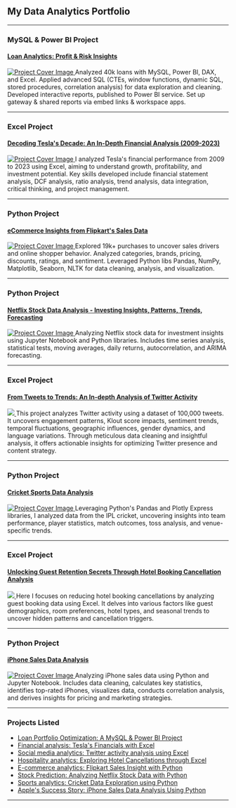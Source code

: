 ## My Data Analytics Portfolio

---

### MySQL & Power BI Project

#### [Loan Analytics: Profit & Risk Insights](https://www.linkedin.com/pulse/mysql-power-bi-project-descriptive-analysis-loan-portfolio-mishra-qc8hf/)
<a href="https://www.linkedin.com/pulse/mysql-power-bi-project-descriptive-analysis-loan-portfolio-mishra-qc8hf/">
    <img src="images/Loan Analytics Banner.jpg" alt="Project Cover Image"/>
</a>
Analyzed 40k loans with MySQL, Power BI, DAX, and Excel. Applied advanced SQL (CTEs, window functions, dynamic SQL, stored procedures, correlation analysis) for data exploration and cleaning. Developed interactive reports, published to Power BI service. Set up gateway & shared reports via embed links & workspace apps.

---

### Excel Project

#### [Decoding Tesla's Decade: An In-Depth Financial Analysis (2009-2023)](https://www.linkedin.com/pulse/excel-project-decoding-teslas-decade-in-depth-financial-mishra-uuxmc%3FtrackingId=aaSsfFWmaUKpfwa20rLCQA%253D%253D/?trackingId=aaSsfFWmaUKpfwa20rLCQA%3D%3D)
<a href="https://www.linkedin.com/pulse/excel-project-decoding-teslas-decade-in-depth-financial-mishra-uuxmc%3FtrackingId=aaSsfFWmaUKpfwa20rLCQA%253D%253D/?trackingId=aaSsfFWmaUKpfwa20rLCQA%3D%3D">
    <img src="images/Tesla Coverpage.png" alt="Project Cover Image"/>
</a>
I analyzed Tesla's financial performance from 2009 to 2023 using Excel, aiming to understand growth, profitability, and investment potential. Key skills developed include financial statement analysis, DCF analysis, ratio analysis, trend analysis, data integration, critical thinking, and project management.

---

### Python Project

#### [eCommerce Insights from Flipkart's Sales Data](https://www.linkedin.com/pulse/python-practice-project-ecommerce-insights-from-flipkarts-mishra%3FtrackingId=gbvYDHDUSFlhcIbbqdan5g%253D%253D/?trackingId=gbvYDHDUSFlhcIbbqdan5g%3D%3D)
<a href="https://www.linkedin.com/pulse/python-practice-project-ecommerce-insights-from-flipkarts-mishra%3FtrackingId=gbvYDHDUSFlhcIbbqdan5g%253D%253D/?trackingId=gbvYDHDUSFlhcIbbqdan5g%3D%3D">
    <img src="images/Flipkart Ecommerce Insight.png" alt="Project Cover Image"/>
</a>
Explored 19k+ purchases to uncover sales drivers and online shopper behavior. Analyzed categories, brands, pricing, discounts, ratings, and sentiment. Leveraged Python libs Pandas, NumPy, Matplotlib, Seaborn, NLTK for data cleaning, analysis, and visualization.

---
### Python Project
#### [Netflix Stock Data Analysis - Investing Insights, Patterns, Trends, Forecasting](https://www.linkedin.com/pulse/python-practice-project-netflix-stock-data-analysis-investing-mishra%3FtrackingId=F3a3AL8GvtKprE7cKgccKA%253D%253D/?trackingId=F3a3AL8GvtKprE7cKgccKA%3D%3D)
<a href="https://www.linkedin.com/pulse/python-practice-project-netflix-stock-data-analysis-investing-mishra%3FtrackingId=F3a3AL8GvtKprE7cKgccKA%253D%253D/?trackingId=F3a3AL8GvtKprE7cKgccKA%3D%3D">
    <img src="images/Netflix Project Cover.png" alt="Project Cover Image"/>
</a>
Analyzing Netflix stock data for investment insights using Jupyter Notebook and Python libraries. Includes time series analysis, statistical tests, moving averages, daily returns, autocorrelation, and ARIMA forecasting.

---
### Excel Project
#### [From Tweets to Trends: An In-depth Analysis of Twitter Activity](https://www.linkedin.com/pulse/from-tweets-trends-in-depth-excel-analysis-twitter-activity-mishra-p8oef%3FtrackingId=TSVnOn1mB9imXWg7eGGO2Q%253D%253D/?trackingId=TSVnOn1mB9imXWg7eGGO2Q%3D%3D)
<a href="https://www.linkedin.com/pulse/from-tweets-trends-in-depth-excel-analysis-twitter-activity-mishra-p8oef%3FtrackingId=TSVnOn1mB9imXWg7eGGO2Q%253D%253D/?trackingId=TSVnOn1mB9imXWg7eGGO2Q%3D%3D">
<img src="images/Twitter Cover Page.png"/>
</a>
This project analyzes Twitter activity using a dataset of 100,000 tweets. It uncovers engagement patterns, Klout score impacts, sentiment trends, temporal fluctuations, geographic influences, gender dynamics, and language variations. Through meticulous data cleaning and insightful analysis, it offers actionable insights for optimizing Twitter presence and content strategy.

---
### Python Project
#### [Cricket Sports Data Analysis](https://www.linkedin.com/pulse/python-practice-project-ipl-2022-cricket-sports-data-analysis-mishra%3FtrackingId=csM%252B3ZQqsFhCLWeQklqRJw%253D%253D/?trackingId=csM%2B3ZQqsFhCLWeQklqRJw%3D%3D)
<a href="https://www.linkedin.com/pulse/python-practice-project-ipl-2022-cricket-sports-data-analysis-mishra%3FtrackingId=csM%252B3ZQqsFhCLWeQklqRJw%253D%253D/?trackingId=csM%2B3ZQqsFhCLWeQklqRJw%3D%3D">
    <img src="images/Cover IPL Data Analysis Project.png" alt="Project Cover Image"/>
</a>
Leveraging Python's Pandas and Plotly Express libraries, I analyzed data from the IPL cricket, uncovering insights into team performance, player statistics, match outcomes, toss analysis, and venue-specific trends.

---
### Excel Project
#### [Unlocking Guest Retention Secrets Through Hotel Booking Cancellation Analysis](https://www.linkedin.com/pulse/excel-rescue-data-analysis-project-unlocking-guest-retention-mishra-snwof%3FtrackingId=pFFCZVwDON2oHjnkEYgRIw%253D%253D/?trackingId=pFFCZVwDON2oHjnkEYgRIw%3D%3D)
<a href="https://www.linkedin.com/pulse/excel-rescue-data-analysis-project-unlocking-guest-retention-mishra-snwof%3FtrackingId=pFFCZVwDON2oHjnkEYgRIw%253D%253D/?trackingId=pFFCZVwDON2oHjnkEYgRIw%3D%3D">
<img src="images/Hotel Booking Cancellation Cover page.png">
</a>
Here I focuses on reducing hotel booking cancellations by analyzing guest booking data using Excel. It delves into various factors like guest demographics, room preferences, hotel types, and seasonal trends to uncover hidden patterns and cancellation triggers.

---
### Python Project
#### [iPhone Sales Data Analysis](https://www.linkedin.com/pulse/python-practice-project-iphone-sales-data-analysis-unlocking-mishra%3FtrackingId=o%252FIwq0G62FPOubMU2958Og%253D%253D/?trackingId=o%2FIwq0G62FPOubMU2958Og%3D%3D)
<a href="https://www.linkedin.com/pulse/python-practice-project-iphone-sales-data-analysis-unlocking-mishra%3FtrackingId=o%252FIwq0G62FPOubMU2958Og%253D%253D/?trackingId=o%2FIwq0G62FPOubMU2958Og%3D%3D">
    <img src="images/iPhone Sales Project Cover.png" alt="Project Cover Image"/>
</a>
Analyzing iPhone sales data using Python and Jupyter Notebook. Includes data cleaning, calculates key statistics, identifies top-rated iPhones, visualizes data, conducts correlation analysis, and derives insights for pricing and marketing strategies.

---

### Projects Listed

- [Loan Portfolio Optimization: A MySQL & Power BI Project](https://www.linkedin.com/pulse/mysql-power-bi-project-descriptive-analysis-loan-portfolio-mishra-qc8hf/)
- [Financial analysis: Tesla's Financials with Excel](https://www.linkedin.com/pulse/excel-project-decoding-teslas-decade-in-depth-financial-mishra-uuxmc%3FtrackingId=aaSsfFWmaUKpfwa20rLCQA%253D%253D/?trackingId=aaSsfFWmaUKpfwa20rLCQA%3D%3D)
- [Social media analytics: Twitter activity analysis using Excel](https://www.linkedin.com/pulse/from-tweets-trends-in-depth-excel-analysis-twitter-activity-mishra-p8oef%3FtrackingId=TSVnOn1mB9imXWg7eGGO2Q%253D%253D/?trackingId=TSVnOn1mB9imXWg7eGGO2Q%3D%3D)
- [Hospitality analytics: Exploring Hotel Cancellations through Excel](https://www.linkedin.com/pulse/excel-rescue-data-analysis-project-unlocking-guest-retention-mishra-snwof%3FtrackingId=pFFCZVwDON2oHjnkEYgRIw%253D%253D/?trackingId=pFFCZVwDON2oHjnkEYgRIw%3D%3D)
- [E-commerce analytics:  Flipkart Sales Insight with Python](https://www.linkedin.com/pulse/python-practice-project-ecommerce-insights-from-flipkarts-mishra%3FtrackingId=gbvYDHDUSFlhcIbbqdan5g%253D%253D/?trackingId=gbvYDHDUSFlhcIbbqdan5g%3D%3D)
- [Stock Prediction: Analyzing Netflix Stock Data with Python](https://www.linkedin.com/pulse/python-practice-project-netflix-stock-data-analysis-investing-mishra%3FtrackingId=F3a3AL8GvtKprE7cKgccKA%253D%253D/?trackingId=F3a3AL8GvtKprE7cKgccKA%3D%3D)
- [Sports analytics: Cricket Data Exploration using Python](https://www.linkedin.com/pulse/python-practice-project-ipl-2022-cricket-sports-data-analysis-mishra%3FtrackingId=csM%252B3ZQqsFhCLWeQklqRJw%253D%253D/?trackingId=csM%2B3ZQqsFhCLWeQklqRJw%3D%3D)
- [Apple's Success Story: iPhone Sales Data Analysis Using Python](https://www.linkedin.com/pulse/python-practice-project-iphone-sales-data-analysis-unlocking-mishra%3FtrackingId=o%252FIwq0G62FPOubMU2958Og%253D%253D/?trackingId=o%2FIwq0G62FPOubMU2958Og%3D%3D)

---
